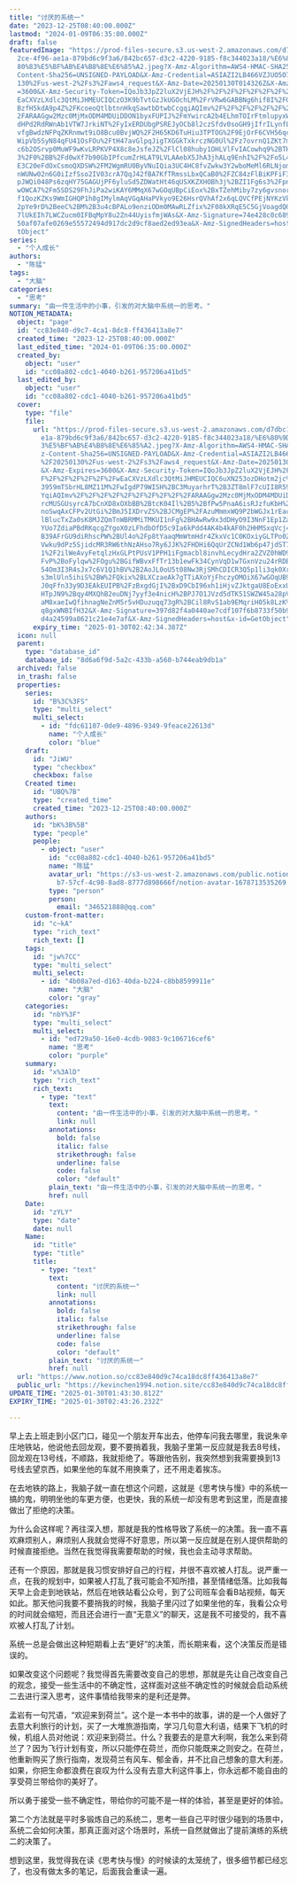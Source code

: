 ```yaml
---
title: "讨厌的系统一"
date: "2023-12-25T08:40:00.000Z"
lastmod: "2024-01-09T06:35:00.000Z"
draft: false
featuredImage: "https://prod-files-secure.s3.us-west-2.amazonaws.com/d7dbc101-8\
  2ce-4f96-ae1a-879bd6c9f3a6/842bc657-d3c2-4220-9185-f8c344023a18/%E6%80%9D%E8%\
  80%83%E5%BF%AB%E4%B8%8E%E6%85%A2.jpeg?X-Amz-Algorithm=AWS4-HMAC-SHA256&X-Amz-\
  Content-Sha256=UNSIGNED-PAYLOAD&X-Amz-Credential=ASIAZI2LB466VZJUO5O7%2F20250\
  130%2Fus-west-2%2Fs3%2Faws4_request&X-Amz-Date=20250130T014326Z&X-Amz-Expires\
  =3600&X-Amz-Security-Token=IQoJb3JpZ2luX2VjEJH%2F%2F%2F%2F%2F%2F%2F%2F%2F%2Fw\
  EaCXVzLXdlc3QtMiJHMEUCIQCzO3K9bTvtGzJkUGOchLM%2FrVRw6GABBNg6hif8I%2FQfcAIgfa4\
  BzfH5kdA9p4Z%2FKcoeoQtlbtnnHkqSawtbDtwbCcgqiAQImv%2F%2F%2F%2F%2F%2F%2F%2F%2F%\
  2FARAAGgw2Mzc0MjMxODM4MDUiDDON1byxFUPIJ%2FmYwircA2b4ELhmTOIrFtmlupyxWjuoBSccY\
  dHPd2RdRWnAb1VTW7JrkiNT%2FyIxERDUbgPSREJyOCb8l2czSfdv0soGH9jIfrILynfLJIy7hn93\
  vfgBwdzNFPqZKRnmwt9iO8Bcu0BvjWQ%2F2H65KD6TuHiu3TPTOG%2F9EjOrF6CVH56qcaFKz8o3U\
  WipVb5SyN84qFU41OsFOu%2FtH47avGlpqJigTXGGkTxkrczNG0Ul%2Fz7ovrnQ1ZKt7mVNVU2Qml\
  c6b2OSrvp0MuWF9wKvLRPKVP4X8c8eJsfeJZ%2FlCl08huby1OHLVlFvIACowhq9%2BTH4mWLBy9S\
  3%2F0%2BB%2Fd0wXf7b90GbIPfcumZrHLAT9LVLAAebX5JhA3jhALq9EnhI%2F%2Fo5L4iMiW%2Bt\
  E3C20eFdOxCsmoQXDSW%2FM2WgmRU0ByVNuIQia3UC4HC8fvZwkw3Y2wboMeMl6RLNjom6dD%2B1F\
  nWUNw02n6G0iIzfSso2IV03crA7QqJ42fBA7KfTRmssLbxQCaB0%2FZC84zFlBiKPFiF3WHvi4yKX\
  pJWQi048Ps6zqHY75GAGUjPF6yluSd5ZDWatHt46qUSXKZXHOBh3j%2BZI1Fg6s3%2FpnR0b2hZCN\
  wOWCA7%2Fm5SDS29FhJiPa2wiKAY6MMqX67wGOqUBpCiEox%2BxTZehMiby7zy6gvsnorfCSb2aMh\
  f1QozKZKs9WmIGHQP1h8gIMylmAqVGqAHaPVkyo9E26HsrQVhAf2x6qLQVCfPEjNYKzVkb04xogRq\
  2pYe9rD%2BeeC%2BM%2B3u4cBPALo9enziODm0MAwRLZfix%2F08kXRqE5C5GjVoagdQ0K4aaO9wB\
  7lUkEIh7LWCZucm0IFBqMpY8u2Zn44UyisfmjWAs&X-Amz-Signature=74e428c0c689b2c0b7a8\
  50af07afe0269e55572494d917dc2d9cf8aed2ed93ea&X-Amz-SignedHeaders=host&x-id=Ge\
  tObject"
series:
  - "个人成长"
authors:
  - "陈猛"
tags:
  - "大脑"
categories:
  - "思考"
summary: "由一件生活中的小事，引发的对大脑中系统一的思考。"
NOTION_METADATA:
  object: "page"
  id: "cc83e840-d9c7-4ca1-8dc8-ff436413a8e7"
  created_time: "2023-12-25T08:40:00.000Z"
  last_edited_time: "2024-01-09T06:35:00.000Z"
  created_by:
    object: "user"
    id: "cc08a802-cdc1-4040-b261-957206a41bd5"
  last_edited_by:
    object: "user"
    id: "cc08a802-cdc1-4040-b261-957206a41bd5"
  cover:
    type: "file"
    file:
      url: "https://prod-files-secure.s3.us-west-2.amazonaws.com/d7dbc101-82ce-4f96-a\
        e1a-879bd6c9f3a6/842bc657-d3c2-4220-9185-f8c344023a18/%E6%80%9D%E8%80%8\
        3%E5%BF%AB%E4%B8%8E%E6%85%A2.jpeg?X-Amz-Algorithm=AWS4-HMAC-SHA256&X-Am\
        z-Content-Sha256=UNSIGNED-PAYLOAD&X-Amz-Credential=ASIAZI2LB466VPCW265K\
        %2F20250130%2Fus-west-2%2Fs3%2Faws4_request&X-Amz-Date=20250130T014234Z\
        &X-Amz-Expires=3600&X-Amz-Security-Token=IQoJb3JpZ2luX2VjEJH%2F%2F%2F%2\
        F%2F%2F%2F%2F%2F%2FwEaCXVzLXdlc3QtMiJHMEUCIQC6uXN253ozDHotm2jc%2FT6lroq\
        3959mTSbrHL8MZ11M%2FwIgdP79WISH%2BC3MuyarhrT%2B3ZT8mlF7cUII8R59TwWV%2BU\
        YqiAQImv%2F%2F%2F%2F%2F%2F%2F%2F%2F%2FARAAGgw2Mzc0MjMxODM4MDUiDDCGugufo\
        rcMUSGUsyrcA7bCnXD8xOXbBB%2BtcK04Il%2B5%2BfPw5PnaA6isRJzfuKbH%2F1ObdCVg\
        noSwqAxCFPv2UtGi%2BmJ5IXDrvZS%2BJCMgEP%2FAzuMmmxWQ9P2bWGJx1rEac4PCQ0Q3s\
        lBlucTxZa0sK8MJZQmTnWBRMMiTMKUI1nFg%2BHAwRw9x3dDHyO9I3NnF1Ep1ZaTgL1myvC\
        YUo7ZdiaPBdRKqcgZYgoX0zLFhdbOfD5c9Ia6kPdd4AK4b4kAF0h2HHMSxqVcj4t2I79WTq\
        B39AFrGU9diRhscPW%2BUl4o%2Fp8tYaaqMmWtmHdr4ZkxVc1C0KOxiyGLTPo0ZnkkLEtyy\
        Vwku9dPz5SjidcMR3RW6thNzAHso7Ry6JJK%2FHDHi6QqUrZCNd1Wb6p47jdST7ETxG%2BL\
        1%2F2ilWeAvyFetqlzHxGLPtPUsV1PPH1iFgmacbl8invhLecydHra2ZVZ0hWD9wNA6gq%2\
        FvP%2BoFylqw%2FOgu%2BGifWBvxFfTr13b1ewFk34CynVqD1wTGxnVzu24rRDBX9WExjYu\
        54Om3I3R4sJx7c6V1Q1hBV%2B2AoJL0oU5t08Nw3RjSMhCDICR3Q5p1li3qk0XrnUWgdUCS\
        s3mlUln5ihiS%2BW%2FQkix%2BLXCzaeAk7gTTiAXoYjFhczyOMOiX67wGOqUB9Rwq%2BYN\
        J0qFfn33y9D3EAkEUIPB%2FzBxgdGjI%2BxD9CbI96xh1iHjvZJktgaU8EoExxUKjENRTCa\
        HTpJN9%2Bqy4MXQhB2euDNj7yyf3e4nicH%2BPJ7O1JVzd5dTK51SWZW45a28pVr5ryRbQM\
        aM8xaeIwQfihnagNeZnM5r5vHDuzuqq73gR%2BCil8RvS1ab9EMqriH05k8LzK%2FUu5bJD\
        q8gxWNBIfH32&X-Amz-Signature=397d82f4a0440ae7cdf107f6b8733f50b9c4d4d069\
        d4a24599a8621c21e4e7af&X-Amz-SignedHeaders=host&x-id=GetObject"
      expiry_time: "2025-01-30T02:42:34.387Z"
  icon: null
  parent:
    type: "database_id"
    database_id: "8d6a6f9d-5a2c-433b-a560-b744eab9db1a"
  archived: false
  in_trash: false
  properties:
    series:
      id: "B%3C%3FS"
      type: "multi_select"
      multi_select:
        - id: "fdc61107-0de9-4896-9349-9feace22613d"
          name: "个人成长"
          color: "blue"
    draft:
      id: "JiWU"
      type: "checkbox"
      checkbox: false
    Created time:
      id: "UBQ%7B"
      type: "created_time"
      created_time: "2023-12-25T08:40:00.000Z"
    authors:
      id: "bK%3B%5B"
      type: "people"
      people:
        - object: "user"
          id: "cc08a802-cdc1-4040-b261-957206a41bd5"
          name: "陈猛"
          avatar_url: "https://s3-us-west-2.amazonaws.com/public.notion-static.com/775523\
            b7-57cf-4c98-8ad8-8777d898666f/notion-avatar-1678713535269.png"
          type: "person"
          person:
            email: "346521888@qq.com"
    custom-front-matter:
      id: "c~kA"
      type: "rich_text"
      rich_text: []
    tags:
      id: "jw%7CC"
      type: "multi_select"
      multi_select:
        - id: "4b08a7ed-d163-40da-b224-c8bb8599911e"
          name: "大脑"
          color: "gray"
    categories:
      id: "nbY%3F"
      type: "multi_select"
      multi_select:
        - id: "ed729a50-16e0-4cdb-9083-9c106716cef6"
          name: "思考"
          color: "purple"
    summary:
      id: "x%3AlD"
      type: "rich_text"
      rich_text:
        - type: "text"
          text:
            content: "由一件生活中的小事，引发的对大脑中系统一的思考。"
            link: null
          annotations:
            bold: false
            italic: false
            strikethrough: false
            underline: false
            code: false
            color: "default"
          plain_text: "由一件生活中的小事，引发的对大脑中系统一的思考。"
          href: null
    Date:
      id: "zYLY"
      type: "date"
      date: null
    Name:
      id: "title"
      type: "title"
      title:
        - type: "text"
          text:
            content: "讨厌的系统一"
            link: null
          annotations:
            bold: false
            italic: false
            strikethrough: false
            underline: false
            code: false
            color: "default"
          plain_text: "讨厌的系统一"
          href: null
  url: "https://www.notion.so/cc83e840d9c74ca18dc8ff436413a8e7"
  public_url: "https://kevinchen1994.notion.site/cc83e840d9c74ca18dc8ff436413a8e7"
UPDATE_TIME: "2025-01-30T01:43:30.812Z"
EXPIRY_TIME: "2025-01-30T02:43:26.232Z"

---
```

<link rel="stylesheet" href="https://cdn.jsdelivr.net/npm/katex@0.16.2/dist/katex.min.css" integrity="sha384-bYdxxUwYipFNohQlHt0bjN/LCpueqWz13HufFEV1SUatKs1cm4L6fFgCi1jT643X" crossorigin="anonymous">


早上去上班走到小区门口，碰见一个朋友开车出去，他停车问我去哪里，我说朱辛庄地铁站，他说他去回龙观，要不要捎着我，我脑子里第一反应就是我去8号线，回龙观在13号线，不顺路，我就拒绝了。等跟他告别，我突然想到我需要换到13号线去望京西，如果坐他的车就不用换乘了，还不用走着挨冻。


在去地铁的路上，我脑子就一直在想这个问题，这就是《思考快与慢》中的系统一搞的鬼，明明坐他的车更方便，也更快，我的系统一却没有思考到这里，而是直接做出了拒绝的决策。


为什么会这样呢？再往深入想，那就是我的性格导致了系统一的决策。我一直不喜欢麻烦别人，麻烦别人我就会觉得不好意思，所以第一反应就是在别人提供帮助的时候直接拒绝。当然在我觉得我需要帮助的时候，我也会主动寻求帮助。


还有一个原因，那就是我习惯安排好自己的行程，并很不喜欢被人打乱。说严重一点，在我的规划中，如果被人打乱了我可能会不知所措，甚至情绪低落。比如我每天早上会走到地铁站，然后在地铁站看公众号，到了公司班车会看B站视频，每天如此。那天他问我要不要捎我的时候，我脑子里闪过了如果坐他的车，我看公众号的时间就会缩短，而且还会进行一直“无意义”的聊天，这是我不可接受的，我不喜欢被人打乱了计划。


系统一总是会做出这种短期看上去“更好”的决策，而长期来看，这个决策反而是错误的。


如果改变这个问题呢？我觉得首先需要改变自己的思想，那就是先让自己改变自己的观念，接受一些生活中的不确定性，这样面对这些不确定性的时候就会启动系统二去进行深入思考，这件事情给我带来的是利还是弊。


孟岩有一句咒语，“欢迎来到荷兰”。这个是一本书中的故事，讲的是一个人做好了去意大利旅行的计划，买了一大堆旅游指南，学习几句意大利语，结果下飞机的时候，机组人员对他说：欢迎来到荷兰。什么？我要去的是意大利啊，我怎么来到荷兰了？因为飞行计划有变，所以只能停在荷兰，而你只能既来之则安之。在荷兰，他重新购买了旅行指南，发现荷兰有风车、郁金香，并不比自己想象的意大利差。如果，你把生命都浪费在哀叹为什么没有去意大利这件事上，你永远都不能自由的享受荷兰带给你的美好了。


所以勇于接受一些不确定性，带给你的可能不是一样的体验，甚至是更好的体验。


第二个方法就是平时多锻炼自己的系统二，思考一些自己平时很少碰到的场景中，系统二会如何决策，那真正面对这个场景时，系统一自然就做出了提前演练的系统二的决策了。


想到这里，我觉得我在读《思考快与慢》的时候读的太笼统了，很多细节都已经忘了，也没有做太多的笔记，后面我会重读一遍。

